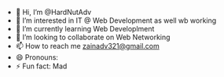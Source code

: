 - 👋 Hi, I’m @HardNutAdv
- 👀 I’m interested in IT @ Web Development as well wb working
- 🌱 I’m currently learning Web Developlment
- 💞️ I’m looking to collaborate on Web Networking
- 📫 How to reach me zainadv321@gmail.com
- 😄 Pronouns: 
- ⚡ Fun fact: Mad

<!---
HardNutAdv/HardNutAdv is a ✨ special ✨ repository because its `README.md` (this file) appears on your GitHub profile.
You can click the Preview link to take a look at your changes.
--->
